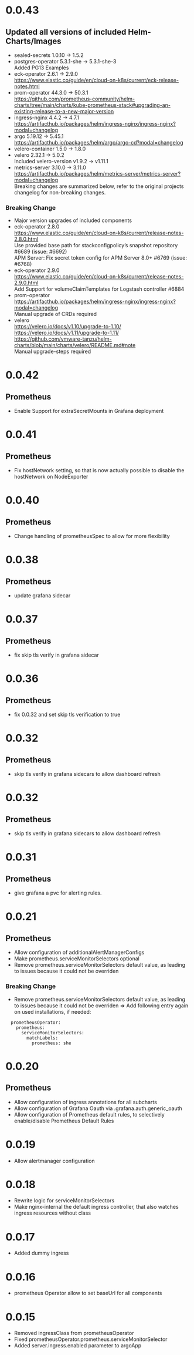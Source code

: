 # 0.0.43

## Updated all versions of included Helm-Charts/Images

- sealed-secrets 1.0.10 -> 1.5.2
- postgres-operator 5.3.1-she -> 5.3.1-she-3  
Added PG13 Examples  
- eck-operator 2.6.1 -> 2.9.0  
https://www.elastic.co/guide/en/cloud-on-k8s/current/eck-release-notes.html  
- prom-operator 44.3.0 -> 50.3.1  
https://github.com/prometheus-community/helm-charts/tree/main/charts/kube-prometheus-stack#upgrading-an-existing-release-to-a-new-major-version  
- ingress-nginx 4.4.2 -> 4.7.1  
https://artifacthub.io/packages/helm/ingress-nginx/ingress-nginx?modal=changelog  
- argo 5.19.12 -> 5.45.1  
https://artifacthub.io/packages/helm/argo/argo-cd?modal=changelog  
- velero-container 1.5.0 -> 1.8.0  
- velero 2.32.1 -> 5.0.2  
Included velero-version v1.9.2 -> v1.11.1  
- metrics-server 3.10.0 -> 3.11.0  
https://artifacthub.io/packages/helm/metrics-server/metrics-server?modal=changelog  
Breaking changes are summarized below, refer to the original projects changelog for non-breaking changes.  

### Breaking Change

- Major version upgrades of included components  
- eck-operator 2.8.0  
https://www.elastic.co/guide/en/cloud-on-k8s/current/release-notes-2.8.0.html  
Use provided base path for stackconfigpolicy’s snapshot repository #6689 (issue: #6692)    
APM Server: Fix secret token config for APM Server 8.0+ #6769 (issue: #6768)  
- eck-operator 2.9.0  
https://www.elastic.co/guide/en/cloud-on-k8s/current/release-notes-2.9.0.html  
Add Support for volumeClaimTemplates for Logstash controller #6884  
- prom-operator  
https://artifacthub.io/packages/helm/ingress-nginx/ingress-nginx?modal=changelog  
Manual upgrade of CRDs required  
- velero  
https://velero.io/docs/v1.10/upgrade-to-1.10/  
https://velero.io/docs/v1.11/upgrade-to-1.11/  
https://github.com/vmware-tanzu/helm-charts/blob/main/charts/velero/README.md#note  
Manual upgrade-steps required  

# 0.0.42

## Prometheus

- Enable Support for extraSecretMounts in Grafana deployment

# 0.0.41

## Prometheus

- Fix hostNetwork setting, so that is now actually possible to disable the hostNetwork on NodeExporter

# 0.0.40

## Prometheus

- Change handling of prometheusSpec to allow for more flexibility

# 0.0.38

## Prometheus

- update grafana sidecar

# 0.0.37

## Prometheus 

- fix skip tls verify in grafana sidecar

# 0.0.36

## Prometheus 

- fix 0.0.32 and set skip tls verification to true

# 0.0.32

## Prometheus
 - skip tls verify in grafana sidecars to allow dashboard refresh

# 0.0.32

## Prometheus
 - skip tls verify in grafana sidecars to allow dashboard refresh

# 0.0.31

## Prometheus
 - give grafana a pvc for alerting rules. 


# 0.0.21
## Prometheus
- Allow configuration of additionalAlertManagerConfigs
- Make prometheus.serviceMonitorSelectors optional
- Remove prometheus.serviceMonitorSelectors default value, as leading to issues because it could not be overriden

### Breaking Change
- Remove prometheus.serviceMonitorSelectors default value, as leading to issues because it could not be overriden
  => Add following entry again on used installations, if needed:
```
  prometheusOperator:
    prometheus:
      serviceMonitorSelectors:
        matchLabels:
          prometheus: she
```

# 0.0.20
## Prometheus
- Allow configuration of ingress annotations for all subcharts
- Allow configuration of Grafana Oauth via .grafana.auth.generic_oauth 
- Allow configuration of Prometheus default rules, to selectively enable/disable Prometheus Default Rules

# 0.0.19

- Allow alertmanager configuration

# 0.0.18

- Rewrite logic for serviceMonitorSelectors
- Make nginx-internal the default ingress controller, that also watches ingress resources without class

# 0.0.17

- Added dummy ingress

# 0.0.16

- prometheus Operator allow to set baseUrl for all components

# 0.0.15

- Removed ingressClass from prometheusOperator
- Fixed prometheusOperator.prometheus.serviceMonitorSelector
- Added server.ingress.enabled parameter to argoApp

